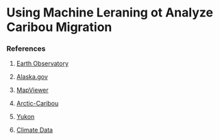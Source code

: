 # Using Machine Leraning ot Analyze Caribou Migration

### References
1. [Earth Observatory](https://earthobservatory.nasa.gov/images/149250/caribou-on-the-move)

2. [Alaska.gov](https://www.adfg.alaska.gov/index.cfm?adfg=caribou.main)

3. [MapViewer](https://www.arcgis.com/apps/mapviewer/index.html?layers=38b0d537fc7c44faa215836243842d1a)

4. [Arctic-Caribou](https://arctic-caribou.com/maps-by-caribou-herd/)

5. [Yukon](https://yukon.ca/en/woodland-caribou)

6. [Climate Data](https://climatedata.imf.org/pages/climatechange-data)


[]()
[]()
[]()
[]()
